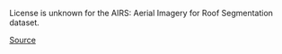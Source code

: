 License is unknown for the AIRS: Aerial Imagery for Roof Segmentation dataset.

[Source](https://www.kaggle.com/datasets/atilol/aerialimageryforroofsegmentation)